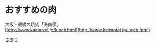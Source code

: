 # おすすめの肉

大阪・鶴橋の焼肉「海南亭」  
[http://www.kainantei.jp/lunch.html](http://www.kainantei.jp/lunch.html)

[さぎり](http://tabelog.com/osaka/A2701/A270103/27078271/)
